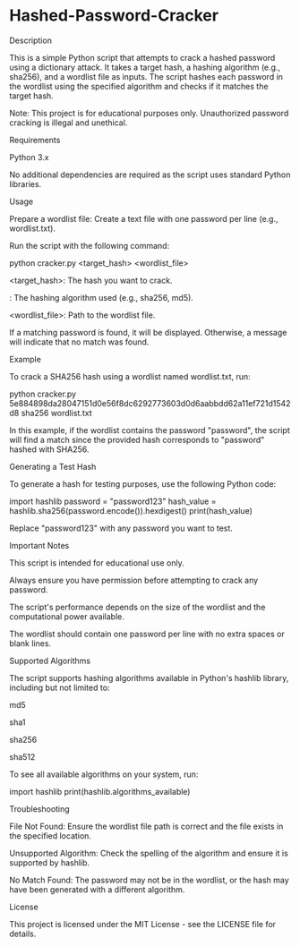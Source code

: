 # Hashed-Password-Cracker

Description

This is a simple Python script that attempts to crack a hashed password using a dictionary attack. It takes a target hash, a hashing algorithm (e.g., sha256), and a wordlist file as inputs. The script hashes each password in the wordlist using the specified algorithm and checks if it matches the target hash.

Note: This project is for educational purposes only. Unauthorized password cracking is illegal and unethical.

Requirements

Python 3.x

No additional dependencies are required as the script uses standard Python libraries.

Usage

Prepare a wordlist file: Create a text file with one password per line (e.g., wordlist.txt).


Run the script with the following command:

python cracker.py <target_hash> <algorithm> <wordlist_file>

<target_hash>: The hash you want to crack.

<algorithm>: The hashing algorithm used (e.g., sha256, md5).

<wordlist_file>: Path to the wordlist file.



If a matching password is found, it will be displayed. Otherwise, a message will indicate that no match was found.

Example

To crack a SHA256 hash using a wordlist named wordlist.txt, run:

python cracker.py 5e884898da28047151d0e56f8dc6292773603d0d6aabbdd62a11ef721d1542d8 sha256 wordlist.txt


In this example, if the wordlist contains the password "password", the script will find a match since the provided hash corresponds to "password" hashed with SHA256.

Generating a Test Hash

To generate a hash for testing purposes, use the following Python code:

import hashlib
password = "password123"
hash_value = hashlib.sha256(password.encode()).hexdigest()
print(hash_value)

Replace "password123" with any password you want to test.

Important Notes




This script is intended for educational use only.



Always ensure you have permission before attempting to crack any password.



The script's performance depends on the size of the wordlist and the computational power available.



The wordlist should contain one password per line with no extra spaces or blank lines.

Supported Algorithms

The script supports hashing algorithms available in Python's hashlib library, including but not limited to:

md5

sha1

sha256

sha512

To see all available algorithms on your system, run:

import hashlib
print(hashlib.algorithms_available)

Troubleshooting

File Not Found: Ensure the wordlist file path is correct and the file exists in the specified location.



Unsupported Algorithm: Check the spelling of the algorithm and ensure it is supported by hashlib.



No Match Found: The password may not be in the wordlist, or the hash may have been generated with a different algorithm.

License

This project is licensed under the MIT License - see the LICENSE file for details.
